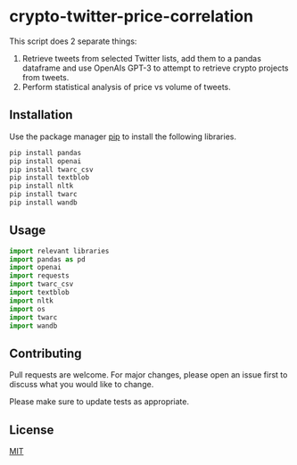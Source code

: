 # crypto-twitter-price-correlation

This script does 2 separate things:
1. Retrieve tweets from selected Twitter lists, add them to a pandas dataframe and use OpenAIs GPT-3 to attempt to retrieve crypto projects from tweets.
2. Perform statistical analysis of price vs volume of tweets.

## Installation

Use the package manager [pip](https://pip.pypa.io/en/stable/) to install the following libraries.

```bash
pip install pandas 
pip install openai
pip install twarc_csv
pip install textblob
pip install nltk
pip install twarc
pip install wandb
```

## Usage

```python
import relevant libraries
import pandas as pd
import openai
import requests
import twarc_csv
import textblob
import nltk
import os
import twarc
import wandb

```

## Contributing

Pull requests are welcome. For major changes, please open an issue first
to discuss what you would like to change.

Please make sure to update tests as appropriate.

## License

[MIT](https://choosealicense.com/licenses/mit/)
